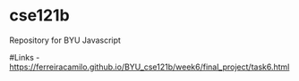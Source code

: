 # cse121b
Repository for BYU Javascript

#Links
-https://ferreiracamilo.github.io/BYU_cse121b/week6/final_project/task6.html
